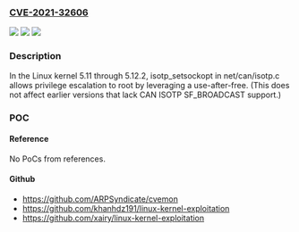 ### [CVE-2021-32606](https://cve.mitre.org/cgi-bin/cvename.cgi?name=CVE-2021-32606)
![](https://img.shields.io/static/v1?label=Product&message=n%2Fa&color=blue)
![](https://img.shields.io/static/v1?label=Version&message=n%2Fa&color=blue)
![](https://img.shields.io/static/v1?label=Vulnerability&message=n%2Fa&color=brighgreen)

### Description

In the Linux kernel 5.11 through 5.12.2, isotp_setsockopt in net/can/isotp.c allows privilege escalation to root by leveraging a use-after-free. (This does not affect earlier versions that lack CAN ISOTP SF_BROADCAST support.)

### POC

#### Reference
No PoCs from references.

#### Github
- https://github.com/ARPSyndicate/cvemon
- https://github.com/khanhdz191/linux-kernel-exploitation
- https://github.com/xairy/linux-kernel-exploitation

